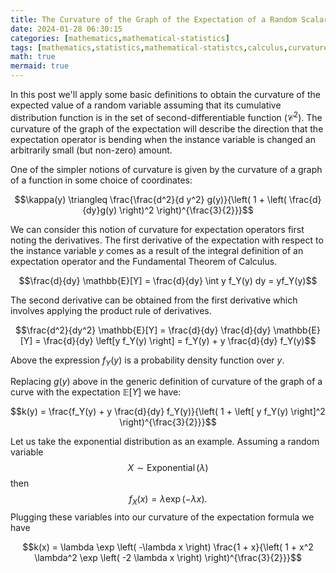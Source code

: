```yaml
---
title: The Curvature of the Graph of the Expectation of a Random Scalar
date: 2024-01-28 06:30:15
categories: [mathematics,mathematical-statistics]
tags: [mathematics,statistics,mathematical-statistcs,calculus,curvature,curvature-of-a-graph,expectation,expectation-operator,functions,random-variable,random-element,random-scalar,exponential-distribution]
math: true
mermaid: true
---
```



In this post we'll apply some basic definitions to obtain the curvature of the expected value of a random variable assuming that its cumulative distribution function is in the set of second-differentiable function ($\mathcal{C}^2$). The curvature of the graph of the expectation will describe the direction that the expectation operator is bending when the instance variable is changed an arbitrarily small (but non-zero) amount.

One of the simpler notions of curvature is given by the curvature of a graph of a function in some choice of coordinates:

$$\kappa(y) \triangleq \frac{\frac{d^2}{d y^2} g(y)}{\left( 1 + \left( \frac{d}{dy}g(y) \right)^2 \right)^{\frac{3}{2}}}$$

We can consider this notion of curvature for expectation operators first noting the derivatives. The first derivative of the expectation with respect to the instance variable $y$ comes as a result of the integral definition of an expectation operator and the Fundamental Theorem of Calculus.

$$\frac{d}{dy} \mathbb{E}[Y] = \frac{d}{dy} \int y f_Y(y) dy = yf_Y(y)$$

The second derivative can be obtained from the first derivative which involves applying the product rule of derivatives. 

$$\frac{d^2}{dy^2} \mathbb{E}[Y] = \frac{d}{dy} \frac{d}{dy} \mathbb{E}[Y] = \frac{d}{dy} \left[y f_Y(y) \right] = f_Y(y) + y \frac{d}{dy} f_Y(y)$$

Above the expression $f_Y(y)$ is a probability density function over $y$.

Replacing $g(y)$ above in the generic definition of curvature of the graph of a curve with the expectation $\mathbb{E}[Y]$ we have:

$$k(y) = \frac{f_Y(y) + y \frac{d}{dy} f_Y(y)}{\left( 1 + \left[ y f_Y(y) \right]^2 \right)^{\frac{3}{2}}}$$

Let us take the exponential distribution as an example. Assuming a random variable $$X \sim \operatorname{Exponential}(\lambda)$$
then $$f_X(x) = \lambda \exp \left( -\lambda x \right).$$
Plugging these variables into our curvature of the expectation formula we have

$$k(x) = \lambda \exp \left( -\lambda x \right) \frac{1 + x}{\left( 1 + x^2 \lambda^2 \exp \left( -2 \lambda x \right) \right)^{\frac{3}{2}}}$$

